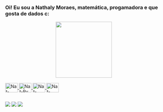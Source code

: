 ### Oi! Eu sou a Nathaly Moraes, matemática, progamadora e que gosta de dados c:

<div align="center">
  <a href="https://github.com/nathalymoraes">
  <img height="180em" src="https://github-readme-stats.vercel.app/api?username=nathalymoraes&show_icons=true&theme=dracula&include_all_commits=true&count_private=true"/>
</div>

<div style="display: inline_block"><br>
  <img align="center" alt="Nat-MySql" height="30" width="40" src="https://cdn.jsdelivr.net/gh/devicons/devicon/icons/mysql/mysql-original.svg" />
  <img align="center" alt="Nat-Py" height="30" width="40" src="https://cdn.jsdelivr.net/gh/devicons/devicon/icons/python/python-original.svg" />    
  <img align="center" alt="Nat-MySql" height="30" width="40" src="https://cdn.jsdelivr.net/gh/devicons/devicon/icons/r/r-original.svg" />         
  <img align="center" alt="Nat-MySql" height="30" width="40" src="https://cdn.jsdelivr.net/gh/devicons/devicon/icons/vscode/vscode-original.svg" />
         
  ##
  
  <div> 
  <a href="https://instagram.com/nathalymoraees" target="_blank"><img src="https://img.shields.io/badge/-Instagram-%23E4405F?style=for-the-badge&logo=instagram&logoColor=white" target="_blank"></a>
  <a href = "mailto:nathalymgabriel@gmail.com"><img src="https://img.shields.io/badge/-Gmail-%23333?style=for-the-badge&logo=gmail&logoColor=white" target="_blank"></a>
  <a href="https://www.linkedin.com/in/nathaly-moraes/" target="_blank"><img src="https://img.shields.io/badge/-LinkedIn-%230077B5?style=for-the-badge&logo=linkedin&logoColor=white" target="_blank"></a> 
  
</div>
